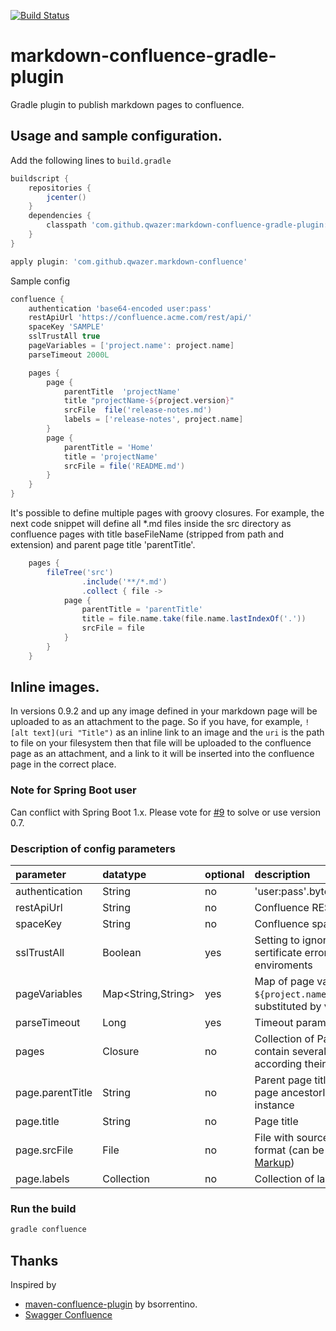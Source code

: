 [![Build Status](https://travis-ci.org/qwazer/markdown-confluence-gradle-plugin.svg?branch=master)](https://travis-ci.org/qwazer/markdown-confluence-gradle-plugin)

# markdown-confluence-gradle-plugin
Gradle plugin to publish markdown pages to confluence. 

## Usage and sample configuration.

Add the following lines to ``build.gradle`` 

```groovy
buildscript {
    repositories {
        jcenter()
    }
    dependencies {
        classpath 'com.github.qwazer:markdown-confluence-gradle-plugin:0.9.1'
    }
}

apply plugin: 'com.github.qwazer.markdown-confluence'
```

Sample config

```groovy
confluence {
    authentication 'base64-encoded user:pass'
    restApiUrl 'https://confluence.acme.com/rest/api/'
    spaceKey 'SAMPLE'
    sslTrustAll true
    pageVariables = ['project.name': project.name]
    parseTimeout 2000L

    pages {
        page {
            parentTitle  'projectName'
            title "projectName-${project.version}"
            srcFile  file('release-notes.md')
            labels = ['release-notes', project.name]
        }
        page {
            parentTitle = 'Home'
            title = 'projectName'
            srcFile = file('README.md')
        }
    }
}
```

It's possible to define multiple pages with groovy closures.
For example, the next code snippet will define all *.md files inside the src directory as confluence pages 
with title baseFileName (stripped from path and extension) and parent page title 'parentTitle'.

```groovy
    pages {
        fileTree('src')
                .include('**/*.md')
                .collect { file ->
            page {
                parentTitle = 'parentTitle'
                title = file.name.take(file.name.lastIndexOf('.'))
                srcFile = file
            }
        }
    }

```

## Inline images.

In versions 0.9.2 and up any image defined in your markdown page will be uploaded to as an 
attachment to the page. So if you have, for example, `![alt text](uri "Title")` as an inline link
to an image and the `uri` is the path to file on your filesystem then that file
will be uploaded to the confluence page as an attachment, and a link to it
will be inserted into the confluence page in the correct place.

### Note for Spring Boot user

Can conflict with Spring Boot 1.x. Please vote for [#9](https://github.com/qwazer/markdown-confluence-gradle-plugin/issues/9) to solve or use version 0.7.

### Description of config parameters


| parameter        | datatype           | optional | description                                                                                                                                                               |
|:-----------------|:-------------------|:---------|:--------------------------------------------------------------------------------------------------------------------------------------------------------------------------|
| authentication   | String             | no       | 'user:pass'.bytes.encodeBase64().toString()                                                                                                                               |
| restApiUrl       | String             | no       | Confluence REST API URL                                                                                                                                                   |
| spaceKey         | String             | no       | Confluence space key                                                                                                                                                      |
| sslTrustAll      | Boolean            | yes      | Setting to ignore self-signed and unknown sertificate errors. Usefull in some corporate enviroments                                                                       |
| pageVariables    | Map<String,String> | yes      | Map of page variables, for example ```${project.name}``` in source file content will substituted by value of variable                                                     |
| parseTimeout     | Long               | yes      | Timeout parameter for Markdown serializer                                                                                                                                 |
| pages            | Closure            | no       | Collection of Page Closures. If this config contain several pages, these will be ordered according their parent-child relationship                                        |
| page.parentTitle | String             | no       | Parent page title, will use to resovle actual page ancestorId  against Confluence instance                                                                                |
| page.title       | String             | no       | Page title                                                                                                                                                                |
| page.srcFile     | File               | no       | File with source of wiki page in markdown format (can be mixed with [Confluence Wiki Markup](https://confluence.atlassian.com/doc/confluence-wiki-markup-251003035.html)) |
| page.labels      | Collection<String> | no       | Collection of labels of the Confluence page                                                                                                                               |




### Run the build
```bash
gradle confluence
```


## Thanks

Inspired by
  * [maven-confluence-plugin](https://github.com/bsorrentino/maven-confluence-plugin)
by bsorrentino.
  * [Swagger Confluence](https://gitlab.slkdev.net/starlightknight/swagger-confluence)




